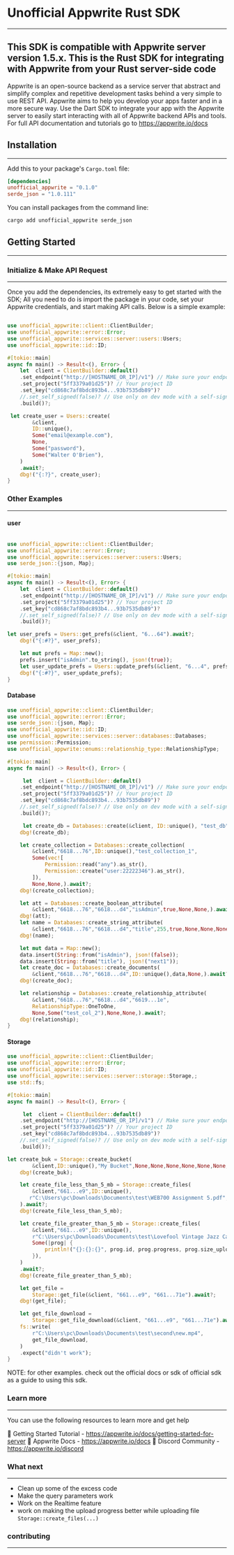 # Unofficial Appwrite Rust SDK
-----

This SDK is compatible with Appwrite server version 1.5.x.
This is the Rust SDK for integrating with Appwrite from your Rust server-side code
-----

Appwrite is an open-source backend as a service server that abstract and simplify complex and repetitive development tasks behind a very simple to use REST API. Appwrite aims to help you develop your apps faster and in a more secure way. Use the Dart SDK to integrate your app with the Appwrite server to easily start interacting with all of Appwrite backend APIs and tools. For full API documentation and tutorials go to https://appwrite.io/docs

## Installation
------
Add this to your package's `Cargo.toml` file:
```toml
[dependencies]
unofficial_appwrite = "0.1.0"
serde_json = "1.0.111"
```

You can install packages from the command line:
```bash
cargo add unofficial_appwrite serde_json
```

## Getting Started
-----
### Initialize & Make API Request
------
Once you add the dependencies, its extremely easy to get started with the SDK; All you need to do is import the package in your code, set your Appwrite credentials, and start making API calls. Below is a simple example:

``` rust

use unofficial_appwrite::client::ClientBuilder;
use unofficial_appwrite::error::Error;
use unofficial_appwrite::services::server::users::Users;
use unofficial_appwrite::id::ID;

#[tokio::main]
async fn main() -> Result<(), Error> {
    let  client = ClientBuilder::default()
    .set_endpoint("http://[HOSTNAME_OR_IP]/v1") // Make sure your endpoint is accessible
    .set_project("5ff3379a01d25")? // Your project ID
    .set_key("cd868c7af8bdc893b4...93b7535db89")?
    //.set_self_signed(false)? // Use only on dev mode with a self-signed SSL cert
    .build()?;

 let create_user = Users::create(
        &client,
        ID::unique(),
        Some("email@example.com"),
        None,
        Some("password"),
        Some("Walter O'Brien"),
    )
    .await?;
    dbg!("{:?}", create_user);
}
```

### Other Examples
------
#### user
```rust

use unofficial_appwrite::client::ClientBuilder;
use unofficial_appwrite::error::Error;
use unofficial_appwrite::services::server::users::Users;
use serde_json::{json, Map};

#[tokio::main]
async fn main() -> Result<(), Error> {
    let  client = ClientBuilder::default()
    .set_endpoint("http://[HOSTNAME_OR_IP]/v1") // Make sure your endpoint is accessible
    .set_project("5ff3379a01d25")? // Your project ID
    .set_key("cd868c7af8bdc893b4...93b7535db89")?
    //.set_self_signed(false)? // Use only on dev mode with a self-signed SSL cert
    .build()?;

let user_prefs = Users::get_prefs(&client, "6...64").await?;
    dbg!("{:#?}", user_prefs);

    let mut prefs = Map::new();
    prefs.insert("isAdmin".to_string(), json!(true));
    let user_update_prefs = Users::update_prefs(&client, "6...4", prefs).await?;
    dbg!("{:#?}", user_update_prefs);
}

```

#### Database
```rust
use unofficial_appwrite::client::ClientBuilder;
use unofficial_appwrite::error::Error;
use serde_json::{json, Map};
use unofficial_appwrite::id::ID;
use unofficial_appwrite::services::server::databases::Databases;
use permission::Permission;
use unofficial_appwrite::enums::relationship_type::RelationshipType;

#[tokio::main]
async fn main() -> Result<(), Error> {

     let  client = ClientBuilder::default()
    .set_endpoint("http://[HOSTNAME_OR_IP]/v1") // Make sure your endpoint is accessible
    .set_project("5ff3379a01d25")? // Your project ID
    .set_key("cd868c7af8bdc893b4...93b7535db89")?
    //.set_self_signed(false)? // Use only on dev mode with a self-signed SSL cert
    .build()?;

     let create_db = Databases::create(&client, ID::unique(), "test_db", None).await?;
    dbg!(create_db);

    let create_collection = Databases::create_collection(
        &client,"6618...76",ID::unique(),"test_collection_1",
        Some(vec![
            Permission::read("any").as_str(),
            Permission::create("user:22222346").as_str(),
        ]),
        None,None,).await?;
    dbg!(create_collection);

    let att = Databases::create_boolean_attribute(
        &client,"6618...76","6618...d4","isAdmin",true,None,None,).await?;
    dbg!(att);
    let name = Databases::create_string_attribute(
        &client,"6618...76","6618...d4","title",255,true,None,None,None,).await?;
    dbg!(name);

    let mut data = Map::new();
    data.insert(String::from("isAdmin"), json!(false));
    data.insert(String::from("title"), json!("next1"));
    let create_doc = Databases::create_documents(
        &client,"6618...76","6618...d4",ID::unique(),data,None,).await?;
    dbg!(create_doc);

    let relationship = Databases::create_relationship_attribute(
        &client,"6618...76","6618...d4","6619...1e",
        RelationshipType::OneToOne,
        None,Some("test_col_2"),None,None,).await?;
    dbg!(relationship);
}

```

#### Storage
```rust
use unofficial_appwrite::client::ClientBuilder;
use unofficial_appwrite::error::Error;
use unofficial_appwrite::id::ID;
use unofficial_appwrite::services::server::storage::Storage,;
use std::fs;

#[tokio::main]
async fn main() -> Result<(), Error> {

     let  client = ClientBuilder::default()
    .set_endpoint("http://[HOSTNAME_OR_IP]/v1") // Make sure your endpoint is accessible
    .set_project("5ff3379a01d25")? // Your project ID
    .set_key("cd868c7af8bdc893b4...93b7535db89")?
    //.set_self_signed(false)? // Use only on dev mode with a self-signed SSL cert
    .build()?;

let create_buk = Storage::create_bucket(
        &client,ID::unique(),"My Bucket",None,None,None,None,None,None,None,None,).await?;
    dbg!(create_buk);

    let create_file_less_than_5_mb = Storage::create_files(
        &client,"661...e9",ID::unique(),
       r"C:\Users\pc\Downloads\Documents\test\WEB700 Assignment 5.pdf",None, None,
    ).await?;
    dbg!(create_file_less_than_5_mb);

    let create_file_greater_than_5_mb = Storage::create_files(
        &client,"661...e9",ID::unique(),
        r"C:\Users\pc\Downloads\Documents\test\Lovefool Vintage Jazz Cardigans Cover ft Haley Reinhart.mp4",None,
        Some(|prog| {
            println!("{}:{}:{}", prog.id, prog.progress, prog.size_uploaded);
        }),
    )
    .await?;
    dbg!(create_file_greater_than_5_mb);

    let get_file =
        Storage::get_file(&client, "661...e9", "661...71e").await?;
    dbg!(get_file);

    let get_file_download =
        Storage::get_file_download(&client, "661...e9", "661...71e").await?;
    fs::write(
        r"C:\Users\pc\Downloads\Documents\test\second\new.mp4",
        get_file_download,
    )
    .expect("didn't work");
}

```
NOTE: for other examples. check out the official docs or sdk of official sdk as a guide to using this sdk. 

### Learn more
-------
You can use the following resources to learn more and get help

🚀 Getting Started Tutorial - https://appwrite.io/docs/getting-started-for-server
📜 Appwrite Docs - https://appwrite.io/docs
💬 Discord Community - https://appwrite.io/discord

### What next
------
- Clean up some of the excess code
- Make the query parameters work
- Work on the Realtime feature
- work on making the upload progress better while uploading file `Storage::create_files(...)`

### contributing
------